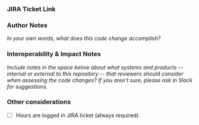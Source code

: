 ### JIRA Ticket Link



### Author Notes
*In your own words, what does this code change accomplish?*



### Interoperability & Impact Notes
*Include notes in the space below about what systems and products -- internal or external to this repository -- that reviewers should consider when assessing the code changes? If you aren't sure, please ask in Slack for suggestions.*



### Other considerations

- [ ] Hours are logged in JIRA ticket (always required)
